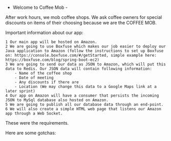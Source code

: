  - Welcome to Coffee Mob - 

After work hours, we mob coffee shops. We ask coffee owners for special discounts on items of their choosing because we are the COFFEE MOB. 

Important information about our app:

	1 Our main app will be hosted on Amazon.
	2 We are going to use Boxfuse which makes our job easier to deploy our Java application to Amazon (follow the instructions to set up Boxfuse on: https://console.boxfuse.com/#/getStarted, simple example here: https://boxfuse.com/blog/spring-boot-ec2)
	3 We are going to send our data as JSON to Amazon, which will put this data to Redis. Our JSON data will contain following information:
		- Name of the coffee shop
		- Date of meeting
		- Any discounts if there are
		- Location (We may change this data to a Google Maps link at a later sprint)
	4 Our app on Amazon will have a consumer that persists the incoming JSON to MySql database also hosted on Amazon.
	5 We are going to publish all our database data through an end-point.
	6 We will also create a simple HTML web page that listens our Amazon app through a Web Socket.
	
	
These were the requirements.

Here are some gotchas:

